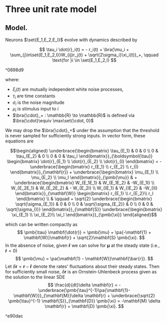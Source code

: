 # Three unit rate model

## Model.

Neurons $\set{E_1,E_2,E_I}$ evolve with dynamics described by

$$
	\tau_i \dot{r}_i(t) = - r_i(t) + \bra{\mu_i + \sum_{j\in\set{E_1,E_2,I}}W_{ij}r_j(t)  + \sqrt{2\sigma_i}\xi_i(t)}_+, \qquad \text{for }i \in \set{E_1,E_2,I}
$$

^0898d9

where: 

- $\xi_i(t)$ are mutually independent white noise processes,
- $\tau_i$ are time constants
- $\sigma_i$ is the noise magnitude 
- $\mu_i$ is stimulus input to $i$ 
- $\bra{\cdot}_+ : \mathbb{R} \to \mathbb{R}$ is defined via $\bra{\cdot}\equiv \max\set{\cdot, 0}$ 

We may drop the $\bra{\cdot}_+$ under the assumption that the threshold is never sampled for sufficiently strong inputs. In vector form, these equations are 


$$\begin{aligned}
	\underbrace{\begin{bmatrix}
		\tau_{E_1} & 0 & 0 \\
		0 & \tau_{E_2} & 0 \\
		0 & 0 & \tau_I
	\end{bmatrix}}_{\boldsymbol{\tau}}	
	\begin{bmatrix}
		\dot{r}_{E_1} \\
		\dot{r}_{E_2} \\
		\dot{r}_{I}
	\end{bmatrix}
	=
	- \underbrace{\begin{bmatrix}
		r_{E_1} \\
		r_{E_2} \\
		r_{I}
		\end{bmatrix}}_{\mathbf{r}}
	+ 
		\underbrace{\begin{bmatrix}
			\mu_{E_1} \\
			\mu_{E_2} \\
			\mu_I
		\end{bmatrix}}_{\pmb{\mu}}
		& + 
		\underbrace{\begin{bmatrix}
			W_{E_1E_1} & W_{E_1E_2} & -W_{E_1I} \\
			W_{E_2E_1} & W_{E_2E_2} & - W_{E_2I}  \\
			W_{IE_1} & W_{IE_2} & -W_{II}
		\end{bmatrix}}_{\mathbf{W}}
		\begin{bmatrix}
			r_{E_1} \\
			r_{E_2}\\
			r_I
		\end{bmatrix} \\
		& \qquad +  
		\sqrt{2} 
		\underbrace{\begin{bmatrix}
			\sqrt{\sigma_{E_1}} & 0 & 0 \\
			0 & \sqrt{\sigma_{E_2}} &  0 \\
			0 & 0 & \sqrt{\sigma_{I}}
		\end{bmatrix}}_{\mathbf{S}}
		\underbrace{\begin{bmatrix}
			\xi_{E_1} \\
			\xi_{E_2}\\
			\xi_I
		\end{bmatrix}}_{\pmb{\xi}}
\end{aligned}$$

which can be written compactly as 
$$
\pmb{\tau} \mathbf{\dot{r}} = \pmb{\mu} + \pa{-\mathbf{1} + \mathbf{W}}\mathbf{r} + \sqrt{2}\mathbf{S} \pmb{\xi}.
$$
In the absence of noise, given $\mathbf{\bar{r}}$ we can solve for $\pmb{\mu}$ at the steady state (i.e., $\mathbf{\dot{r}}=0$)
$$
\pmb{\mu} = \pa{\mathbf{1} - \mathbf{W}}\mathbf{\bar{r}}.
$$
Let $\delta \mathbf{r} = \mathbf{r}-\mathbf{\bar{r}}$ denote the rates' fluctuations about their steady states. Then for sufficiently small noise, $\delta \mathbf{r}$ is an Ornstein-Uhlenbeck process given as the solution to the linear SDE 
$$
\frac{d}{dt}\delta \mathbf{r} = -\underbrace{\pmb{\tau}^{-1}\pa{\mathbf{1}-\mathbf{W}}}_{\mathbf{M}}\delta \mathbf{r} + \underbrace{\sqrt{2} \pmb{\tau}^{-1} \mathbf{S}}_{\mathbf{D}} \pmb{\xi} = -\mathbf{M} \delta \mathbf{r} + \mathbf{D} \pmb{\xi}.
$$

^e90dac

